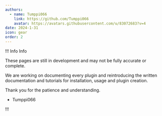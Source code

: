 ```yaml
---
authors: 
  - name: Tumppi066
    link: https://github.com/Tumppi066
    avatar: https://avatars.githubusercontent.com/u/83072683?v=4
date: 2024-1-31
icon: gear
order: 2
---
```


!!! Info Info

These pages are still in development and may not be fully accurate or complete.

We are working on documenting every plugin and reintroducing the written documentation and tutorials for installation, usage and plugin creation.

Thank you for the patience and understanding.

- Tumppi066

!!! 